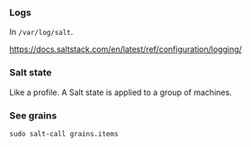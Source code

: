 ### Logs

In `/var/log/salt`.

https://docs.saltstack.com/en/latest/ref/configuration/logging/


### Salt state

Like a profile. A Salt state is applied to a group of machines.


### See grains

```
sudo salt-call grains.items
```
